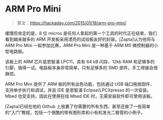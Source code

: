 # ARM Pro Mini

> 原文：<https://hackaday.com/2015/01/19/arm-pro-mini/>

缓慢但肯定的是，8 位 micros 是任何人拿起的第一个工具的时代正在结束，我们看到越来越多的 ARM 开发板采用漂亮的试验板友好的封装。[Zapta]认为他将与 ARM Pro Mini 一起参加比赛，ARM Pro Mini 是一种基于 ARM M0 微控制器的小型电路板。

该板上的 ARM 芯片是恩智浦 LPC11，具有 64 kB 闪存、12kb RAM 和足够多的引脚，值得一试。电路板本身非常简单，只有足够多的 SMD 部件，手工焊接会很麻烦。

ARM Pro Mini 提供了 ARM 板的所有出色功能，包括通过 USB 端口拖放固件、支持单步执行和调试，并且 IDE 是恩智浦 Eclipse/LPCXpresso 的一次安装。Mbed 也受支持，因此在使用在线 Mbed IDE 时，无需安装软件即可使用该板。

[Zapta]已经在他的 Github 上放置了你需要的所有东西，甚至还做了一些简单的“入门”教程，包括一个很酷的带有图形库和小有机发光二极管的小例子。
